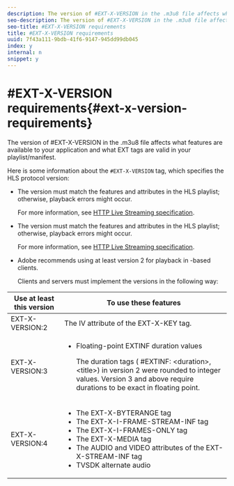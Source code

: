 ```yaml
---
description: The version of #EXT-X-VERSION in the .m3u8 file affects what features are available to your application and what EXT tags are valid in your playlist/manifest.
seo-description: The version of #EXT-X-VERSION in the .m3u8 file affects what features are available to your application and what EXT tags are valid in your playlist/manifest.
seo-title: #EXT-X-VERSION requirements
title: #EXT-X-VERSION requirements
uuid: 7f43a111-9bdb-41f6-9147-945dd99db045
index: y
internal: n
snippet: y
---
```


# #EXT-X-VERSION requirements{#ext-x-version-requirements}

The version of #EXT-X-VERSION in the .m3u8 file affects what features are available to your application and what EXT tags are valid in your playlist/manifest.

<a id="section_8850183988124049A001758F117AD3A6"></a>

Here is some information about the `#EXT-X-VERSION` tag, which specifies the HLS protocol version:

* The version must match the features and attributes in the HLS playlist; otherwise, playback errors might occur.

  For more information, see [HTTP Live Streaming specification](https://datatracker.ietf.org/doc/draft-pantos-http-live-streaming/?include_text=1). 
* The version must match the features and attributes in the HLS playlist; otherwise, playback errors might occur.

  For more information, see [HTTP Live Streaming specification](https://datatracker.ietf.org/doc/draft-pantos-http-live-streaming/?include_text=1). 
* Adobe recommends using at least version 2 for playback in -based clients.

  Clients and servers must implement the versions in the following way:  

<table frame="all" colsep="1" rowsep="1" id="table_62EB98EDD9DE49EC84CB1C7D59BC40E6"> 
 <thead> 
  <tr rowsep="1"> 
   <th colname="1" class="entry"> Use at least this version </th> 
   <th colname="2" class="entry"> To use these features </th> 
  </tr> 
 </thead>
 <tbody> 
  <tr rowsep="1"> 
   <td colname="1"> <span class="codeph"> EXT-X-VERSION:2 </span> </td> 
   <td colname="2"> The IV attribute of the <span class="codeph"> EXT-X-KEY </span> tag. </td> 
  </tr> 
  <tr rowsep="1"> 
   <td colname="1"> <span class="codeph"> EXT-X-VERSION:3 </span> </td> 
   <td colname="2"> 
    <ul id="ul_C9500D3F934848639C204BF248F139FF"> 
     <li id="li_535A7E3FABCB46FE872A7EA5DE2A1784">Floating-point <span class="codeph"> EXTINF </span> duration values <p>The duration tags ( <span class="codeph"> #EXTINF: </span>&lt;duration&gt;,&lt;title&gt;) in version 2 were rounded to integer values. Version 3 and above require durations to be exact in floating point. </p> </li> 
    </ul> </td> 
  </tr> 
  <tr rowsep="0"> 
   <td colname="1"> <p> <span class="codeph"> EXT-X-VERSION:4 </span> </p> </td> 
   <td colname="2"> <p> 
     <ul id="ul_83D61E909D0C413FBDAB7A4A0BE1F03C"> 
      <li id="li_5071F2BE2DB74BBFB1F23B3B30C5CFD6">The <span class="codeph"> EXT-X-BYTERANGE </span> tag </li> 
      <li id="li_A093F448567D475AB44656D4600BCBD6">The <span class="codeph"> EXT-X-I-FRAME-STREAM-INF </span> tag </li> 
      <li id="li_1084AE3B10FD4EB387D25EEDDFBBC8CD">The <span class="codeph"> EXT-X-I-FRAMES-ONLY </span> tag </li> 
      <li id="li_4FEFA36E300C403DBB77BB4DA46DB4EB">The <span class="codeph"> EXT-X-MEDIA </span> tag </li> 
      <li id="li_E53D81AED45C47AEA346FA3A1B191E5C">The <span class="codeph"> AUDIO </span> and <span class="codeph"> VIDEO </span> attributes of the <span class="codeph"> EXT-X-STREAM-INF </span> tag </li> 
      <li id="li_2E99A4971B8046F3845CF3D4D363CCCF">TVSDK alternate audio </li> 
     </ul> </p> </td> 
  </tr> 
 </tbody> 
</table>

